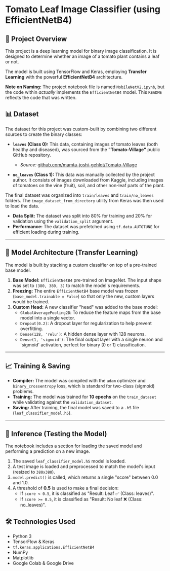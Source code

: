# Tomato Leaf Image Classifier (using EfficientNetB4)

## 🚀 Project Overview

This project is a deep learning model for binary image classification. It is designed to determine whether an image of a tomato plant contains a leaf or not.

The model is built using TensorFlow and Keras, employing **Transfer Learning** with the powerful **EfficientNetB4** architecture.

**Note on Naming:** The project notebook file is named `MobileNetV2.ipynb`, but the code within *actually* implements the `EfficientNetB4` model. This `README` reflects the code that was written.

## 📊 Dataset

The dataset for this project was custom-built by combining two different sources to create the binary classes:

* **`leaves` (Class 0):** This data, containing images of tomato leaves (both healthy and diseased), was sourced from the **"Tomato-Village"** public GitHub repository.
    * *Source:* [github.com/mamta-joshi-gehlot/Tomato-Village](https://github.com/mamta-joshi-gehlot/Tomato-Village/tree/main)

* **`no_leaves` (Class 1):** This data was manually collected by the project author. It consists of images downloaded from Kaggle, including images of tomatoes on the vine (fruit), soil, and other non-leaf parts of the plant.

The final dataset was organized into `train/leaves` and `train/no_leaves` folders. The `image_dataset_from_directory` utility from Keras was then used to load the data.

* **Data Split:** The dataset was split into 80% for training and 20% for validation using the `validation_split` argument.
* **Performance:** The dataset was prefetched using `tf.data.AUTOTUNE` for efficient loading during training.

---

## 🤖 Model Architecture (Transfer Learning)

The model is built by stacking a custom classifier on top of a pre-trained base model.

1.  **Base Model:** `EfficientNetB4` pre-trained on ImageNet. The input shape was set to `(380, 380, 3)` to match the model's requirements.
2.  **Freezing:** The entire `EfficientNetB4` base model was frozen (`base_model.trainable = False`) so that only the new, custom layers would be trained.
3.  **Custom Head:** A new classifier "head" was added to the base model:
    * `GlobalAveragePooling2D`: To reduce the feature maps from the base model into a single vector.
    * `Dropout(0.2)`: A dropout layer for regularization to help prevent overfitting.
    * `Dense(128, 'relu')`: A hidden dense layer with 128 neurons.
    * `Dense(1, 'sigmoid')`: The final output layer with a single neuron and 'sigmoid' activation, perfect for binary (0 or 1) classification.

---

## 📈 Training & Saving

* **Compiler:** The model was compiled with the `adam` optimizer and `binary_crossentropy` loss, which is standard for two-class (sigmoid) problems.
* **Training:** The model was trained for **10 epochs** on the `train_dataset` while validating against the `validation_dataset`.
* **Saving:** After training, the final model was saved to a `.h5` file (`leaf_classifier_model.h5`).

---

## 🔬 Inference (Testing the Model)

The notebook includes a section for loading the saved model and performing a prediction on a new image.

1.  The saved `leaf_classifier_model.h5` model is loaded.
2.  A test image is loaded and preprocessed to match the model's input (resized to `380x380`).
3.  `model.predict()` is called, which returns a single "score" between 0.0 and 1.0.
4.  A threshold of **0.5** is used to make a final decision:
    * If `score < 0.5`, it is classified as "Result: Leaf ✅ (Class: leaves)".
    * If `score >= 0.5`, it is classified as "Result: No leaf ❌ (Class: no_leaves)".

## 🛠️ Technologies Used

* Python 3
* TensorFlow & Keras
* `tf.keras.applications.EfficientNetB4`
* NumPy
* Matplotlib
* Google Colab & Google Drive
